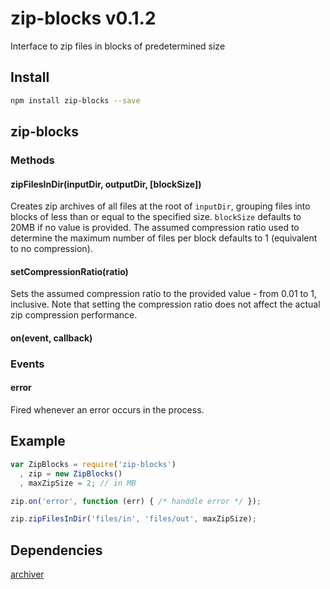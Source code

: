 # zip-blocks v0.1.2

Interface to zip files in blocks of predetermined size

## Install

```bash
npm install zip-blocks --save
```
## zip-blocks

### Methods

#### zipFilesInDir(inputDir, outputDir, [blockSize])

Creates zip archives of all files at the root of `inputDir`, grouping files into blocks of less than or equal to the specified size.
`blockSize` defaults to 20MB if no value is provided. The assumed compression ratio used to determine the maximum number of files per block defaults to 1 (equivalent to no compression).

#### setCompressionRatio(ratio)

Sets the assumed compression ratio to the provided value - from 0.01 to 1, inclusive. Note that setting the compression ratio does not affect the actual zip compression performance.

#### on(event, callback)

### Events

#### error

Fired whenever an error occurs in the process.

## Example

```js
var ZipBlocks = require('zip-blocks')
  , zip = new ZipBlocks()
  , maxZipSize = 2; // in MB

zip.on('error', function (err) { /* handdle error */ });

zip.zipFilesInDir('files/in', 'files/out', maxZipSize);
```
## Dependencies

[archiver](https://www.npmjs.com/package/archiver)

